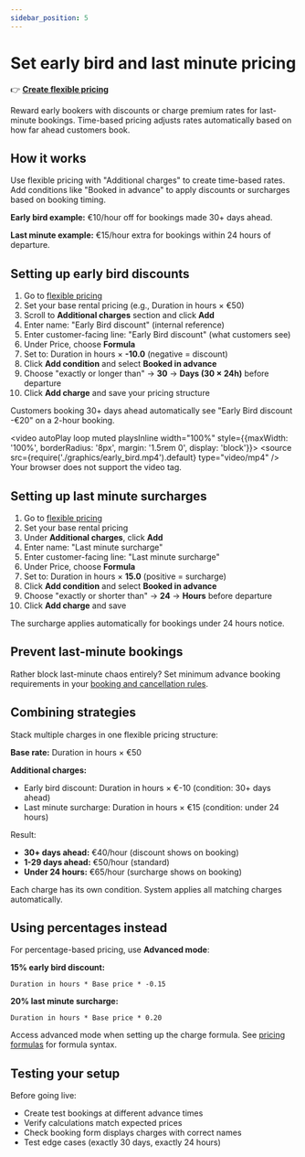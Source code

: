 ```yaml
---
sidebar_position: 5
---
```


# Set early bird and last minute pricing

👉 **[Create flexible pricing](https://dashboard.letsbook.app/pricing/flexible/add)**

Reward early bookers with discounts or charge premium rates for last-minute bookings. Time-based pricing adjusts rates automatically based on how far ahead customers book.

## How it works

Use flexible pricing with "Additional charges" to create time-based rates. Add conditions like "Booked in advance" to apply discounts or surcharges based on booking timing.

**Early bird example:** €10/hour off for bookings made 30+ days ahead.

**Last minute example:** €15/hour extra for bookings within 24 hours of departure.

## Setting up early bird discounts

1. Go to [flexible pricing](https://dashboard.letsbook.app/pricing/flexible/add)
2. Set your base rental pricing (e.g., Duration in hours × €50)
3. Scroll to **Additional charges** section and click **Add**
4. Enter name: "Early Bird discount" (internal reference)
5. Enter customer-facing line: "Early Bird discount" (what customers see)
6. Under Price, choose **Formula**
7. Set to: Duration in hours × **-10.0** (negative = discount)
8. Click **Add condition** and select **Booked in advance**
9. Choose "exactly or longer than" → **30** → **Days (30 × 24h)** before departure
10. Click **Add charge** and save your pricing structure

Customers booking 30+ days ahead automatically see "Early Bird discount -€20" on a 2-hour booking.

<video autoPlay loop muted playsInline width="100%" style={{maxWidth: '100%', borderRadius: '8px', margin: '1.5rem 0', display: 'block'}}>
  <source src={require('./graphics/early_bird.mp4').default} type="video/mp4" />
  Your browser does not support the video tag.
</video>

## Setting up last minute surcharges

1. Go to [flexible pricing](https://dashboard.letsbook.app/pricing/flexible/add)
2. Set your base rental pricing
3. Under **Additional charges**, click **Add**
4. Enter name: "Last minute surcharge"
5. Enter customer-facing line: "Last minute surcharge"
6. Under Price, choose **Formula**
7. Set to: Duration in hours × **15.0** (positive = surcharge)
8. Click **Add condition** and select **Booked in advance**
9. Choose "exactly or shorter than" → **24** → **Hours** before departure
10. Click **Add charge** and save

The surcharge applies automatically for bookings under 24 hours notice.

## Prevent last-minute bookings

Rather block last-minute chaos entirely? Set minimum advance booking requirements in your [booking and cancellation rules](/guides/settings/booking-cancellation-rules#control-advance-booking-time).

## Combining strategies

Stack multiple charges in one flexible pricing structure:

**Base rate:** Duration in hours × €50

**Additional charges:**

- Early bird discount: Duration in hours × €-10 (condition: 30+ days ahead)
- Last minute surcharge: Duration in hours × €15 (condition: under 24 hours)

Result:

- **30+ days ahead:** €40/hour (discount shows on booking)
- **1-29 days ahead:** €50/hour (standard)
- **Under 24 hours:** €65/hour (surcharge shows on booking)

Each charge has its own condition. System applies all matching charges automatically.

## Using percentages instead

For percentage-based pricing, use **Advanced mode**:

**15% early bird discount:**

```
Duration in hours * Base price * -0.15
```

**20% last minute surcharge:**

```
Duration in hours * Base price * 0.20
```

Access advanced mode when setting up the charge formula. See [pricing formulas](/guides/dive-deeper/pricing-formulas) for formula syntax.

## Testing your setup

Before going live:

- Create test bookings at different advance times
- Verify calculations match expected prices
- Check booking form displays charges with correct names
- Test edge cases (exactly 30 days, exactly 24 hours)
